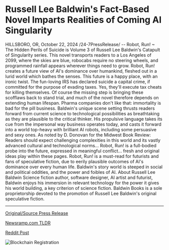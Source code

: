 # Russell Lee Baldwin's Fact-Based Novel Imparts Realities of Coming AI Singularity

HILLSBORO, OR, October 22, 2024 /24-7PressRelease/ -- Robot, Run! ~ The Hidden Perils of Suicide is Volume 3 of Russell Lee Baldwin's Catapult of Singularity series. This novel transports readers to a Los Angeles of 2099, where the skies are blue, robocabs require no steering wheels, and programmed rainfall appears wherever things need to grow.  Robot, Run! creates a future view of AI's dominance over humankind, fleshed out in a lurid world which bathes the senses. This future is a happy place, with an ironic twist. The fun-loving IRS has declared suicide a capital crime, if committed for the purpose of evading taxes. Yes, they'll execute tax cheats for killing themselves.  Of course the missing step is bringing these scofflaws back to stand trial, and much of the novel therefore depends on extending human lifespan. Pharma companies don't like that: immortality is bad for the pill business.  Baldwin's unique scene setting thrusts readers forward from current science to technological possibilities as breathtaking as they are plausible to the critical thinker. His propulsive language takes its cue from the impersonal way business operates today, and casts it forward into a world top-heavy with brilliant AI robots, including some persuasive and sexy ones.  As noted by D. Donovan for the Midwest Book Review: Readers should expect challenging complexities in this world and its vastly advanced cultural and technological norms... Robot, Run! is a full-bodied probe into the future, expressed in meaningful conflict... fresh and original ideas play within these pages. Robot, Run! is a must-read for futurists and fans of speculative fiction, due to eerily plausible outcomes of AI's dominance over every human life. Baldwin's story world is steeped in social and political oddities, and the power and foibles of AI.  About Russell Lee Baldwin  Science fiction author, software designer, AI artist and futurist, Baldwin enjoys his immersion in relevant technology for the power it gives his world building, a key criterion of science fiction.  Baldwin Books is a sole proprietorship devoted to the promotion of Russell Lee Baldwin's original speculative fiction. 

---

[Original/Source Press Release](https://www.24-7pressrelease.com/press-release/515461/russell-lee-baldwins-fact-based-novel-imparts-realities-of-coming-ai-singularity)
                    

[Newsramp.com TLDR](https://newsramp.com/curated-news/new-sci-fi-novel-explores-ai-dominance-and-tax-evasion-in-2099-los-angeles/779da1911a208431a610ba8785c84d30) 

 



[Reddit Post](https://www.reddit.com/r/BookNews/comments/1g9cfpe/new_scifi_novel_explores_ai_dominance_and_tax/) 



![Blockchain Registration](https://cdn.newsramp.app/24-7PressRelease/qrcode/2410/22/swimXpOj.webp)